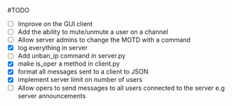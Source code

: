 #TODO

- [ ] Improve on the GUI client
- [ ] Add the ability to mute/unmute a user on a channel
- [ ] Allow server admins to change the MOTD with a command
- [x] log everything in server
- [ ] Add unban_ip command in server.py
- [x] make is_oper a method in client.py
- [x] format all messages sent to a client to JSON
- [x] implement server limit on number of users
- [ ] Allow opers to send messages to all users connected to the server e.g server announcements
